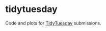 # tidytuesday

Code and plots for [TidyTuesday](https://github.com/rfordatascience/tidytuesday) submissions. 
